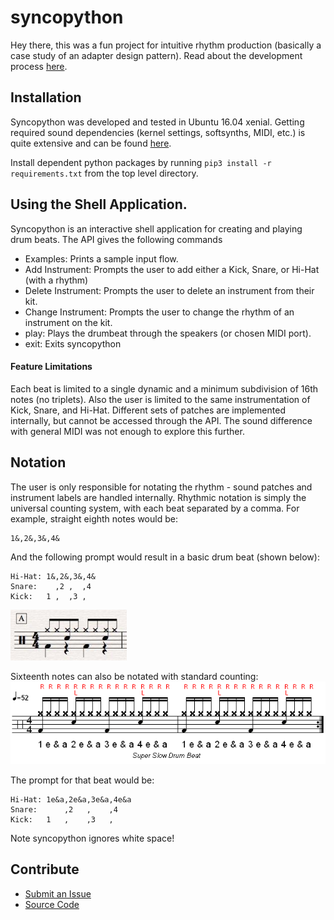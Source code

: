 # syncopython
Hey there, this was a fun project for intuitive rhythm production (basically a case study of an adapter design pattern). Read about the development process [here](https://syncopython.blog/).

## Installation
Syncopython was developed and tested in Ubuntu 16.04 xenial. Getting required sound dependencies (kernel settings, softsynths, MIDI, etc.) is quite extensive and can be found [here](https://github.com/ndtallant/syncopython/blob/master/get_sound.md).

Install dependent python packages by running `pip3 install -r requirements.txt` from the top level directory. 

## Using the Shell Application. 
Syncopython is an interactive shell application for creating and playing drum beats. The API gives the following commands  

- Examples: Prints a sample input flow.
- Add Instrument: Prompts the user to add either a Kick, Snare, or Hi-Hat (with a rhythm)
- Delete Instrument: Prompts the user to delete an instrument from their kit. 
- Change Instrument: Prompts the user to change the rhythm of an instrument on the kit. 
- play: Plays the drumbeat through the speakers (or chosen MIDI port).
- exit: Exits syncopython

#### Feature Limitations
Each beat is limited to a single dynamic and a minimum subdivision of 16th notes (no triplets). Also the user is limited to the same instrumentation of Kick, Snare, and Hi-Hat. Different sets of patches are implemented internally, but cannot be accessed through the API. The sound difference with general MIDI was not enough to explore this further.

## Notation
The user is only responsible for notating the rhythm - sound patches and instrument labels are handled internally.
Rhythmic notation is simply the universal counting system, with each beat separated by a comma. For example, straight eighth notes would be:

```
1&,2&,3&,4&
```

And the following prompt would result in a basic drum beat (shown below):

```
Hi-Hat: 1&,2&,3&,4&
Snare:    ,2 ,  ,4
Kick:   1 ,  ,3 ,
```
![ ](docs/drum_beat.png)

Sixteenth notes can also be notated with standard counting:
![ ](docs/16th.png)

The prompt for that beat would be:

```
Hi-Hat: 1e&a,2e&a,3e&a,4e&a
Snare:      ,2   ,    ,4
Kick:   1   ,    ,3   ,
```
Note syncopython ignores white space!

Contribute
----------
- [Submit an Issue](https://github.com/ndtallant/syncopython/issues)
- [Source Code](https://github.com/ndtallant/syncopython)

